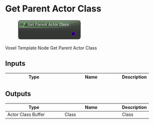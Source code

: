 # Get Parent Actor Class

<div align="left" data-full-width="false">

<figure><img src="Get_Parent_Actor_Class.png" alt=""><figcaption></figcaption></figure>

</div>

Voxel Template Node Get Parent Actor Class

## Inputs

<table>
<thead><tr><th width="170">Type</th><th width="170">Name</th><th>Description</th></tr></thead>
<tbody>
</tbody>
</table>

## Outputs

<table>
<thead><tr><th width="170">Type</th><th width="170">Name</th><th>Description</th></tr></thead>
<tbody>
<tr><td>Actor Class Buffer</td><td>Class</td><td>Class</td></tr>
</tbody>
</table>